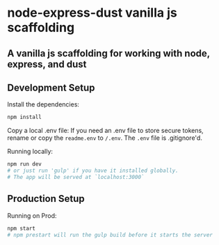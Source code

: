 # node-express-dust vanilla js scaffolding

## A vanilla js scaffolding for working with node, express, and dust

## Development Setup

Install the dependencies:
```bash
npm install
```
Copy a local .env file:
If you need an .env file to store secure tokens, rename or copy the `readme.env` to `/.env`.
The `.env` file is .gitignore'd.

Running locally:
```bash
npm run dev
# or just run 'gulp' if you have it installed globally.
# The app will be served at `localhost:3000`
```

## Production Setup
Running on Prod:
```bash
npm start
# npm prestart will run the gulp build before it starts the server
```
